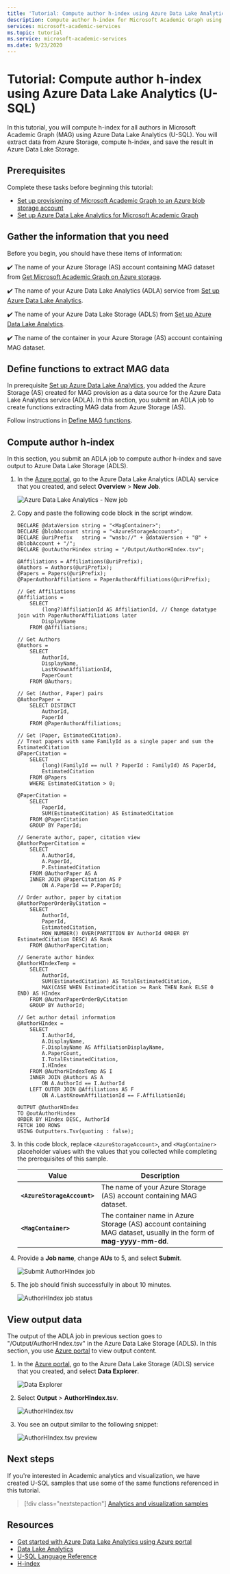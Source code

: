 ```yaml
---
title: 'Tutorial: Compute author h-index using Azure Data Lake Analytics (U-SQL)'
description: Compute author h-index for Microsoft Academic Graph using Azure Data Lake Analytics (U-SQL)
services: microsoft-academic-services
ms.topic: tutorial
ms.service: microsoft-academic-services
ms.date: 9/23/2020
---
```

# Tutorial: Compute author h-index using Azure Data Lake Analytics (U-SQL)

In this tutorial, you will compute h-index for all authors in Microsoft Academic Graph (MAG) using Azure Data Lake Analytics (U-SQL). You will extract data from Azure Storage, compute h-index, and save the result in Azure Data Lake Storage.

## Prerequisites

Complete these tasks before beginning this tutorial:

* [Set up provisioning of Microsoft Academic Graph to an Azure blob storage account](get-started-setup-provisioning.md)
* [Set up Azure Data Lake Analytics for Microsoft Academic Graph](get-started-setup-azure-data-lake-analytics.md)

## Gather the information that you need

   Before you begin, you should have these items of information:

   :heavy_check_mark:  The name of your Azure Storage (AS) account containing MAG dataset from [Get Microsoft Academic Graph on Azure storage](get-started-setup-provisioning.md#note-azure-storage-account-name-and-primary-key).

   :heavy_check_mark:  The name of your Azure Data Lake Analytics (ADLA) service from [Set up Azure Data Lake Analytics](get-started-setup-azure-data-lake-analytics.md#create-azure-data-lake-analytics-account).

   :heavy_check_mark:  The name of your Azure Data Lake Storage (ADLS) from [Set up Azure Data Lake Analytics](get-started-setup-azure-data-lake-analytics.md#create-azure-data-lake-analytics-account).

   :heavy_check_mark:  The name of the container in your Azure Storage (AS) account containing MAG dataset.

## Define functions to extract MAG data

In prerequisite [Set up Azure Data Lake Analytics](get-started-setup-azure-data-lake-analytics.md), you added the Azure Storage (AS) created for MAG provision as a data source for the Azure Data Lake Analytics service (ADLA). In this section, you submit an ADLA job to create functions extracting MAG data from Azure Storage (AS).

Follow instructions in [Define MAG functions](define-mag-function.md).

## Compute author h-index

In this section, you submit an ADLA job to compute author h-index and save output to Azure Data Lake Storage (ADLS).

1. In the [Azure portal](https://portal.azure.com), go to the Azure Data Lake Analytics (ADLA) service that you created, and select **Overview** > **New Job**.

   ![Azure Data Lake Analytics - New job](media/samples-azure-data-lake-hindex/new-job.png "Azure Data Lake Analytics - New job")

1. Copy and paste the following code block in the script window.
   
   ```U-SQL
   DECLARE @dataVersion string = "<MagContainer>";
   DECLARE @blobAccount string = "<AzureStorageAccount>";
   DECLARE @uriPrefix   string = "wasb://" + @dataVersion + "@" + @blobAccount + "/";
   DECLARE @outAuthorHindex string = "/Output/AuthorHIndex.tsv";
   
   @Affiliations = Affiliations(@uriPrefix);
   @Authors = Authors(@uriPrefix);
   @Papers = Papers(@uriPrefix);
   @PaperAuthorAffiliations = PaperAuthorAffiliations(@uriPrefix);
   
   // Get Affiliations
   @Affiliations =
       SELECT
           (long?)AffiliationId AS AffiliationId, // Change datatype join with PaperAuthorAffiliations later
           DisplayName
       FROM @Affiliations;
   
   // Get Authors
   @Authors =
       SELECT
           AuthorId,
           DisplayName,
           LastKnownAffiliationId,
           PaperCount
       FROM @Authors;
   
   // Get (Author, Paper) pairs
   @AuthorPaper =
       SELECT DISTINCT
           AuthorId,
           PaperId
       FROM @PaperAuthorAffiliations;

   // Get (Paper, EstimatedCitation).
   // Treat papers with same FamilyId as a single paper and sum the EstimatedCitation
   @PaperCitation =
       SELECT
           (long)(FamilyId == null ? PaperId : FamilyId) AS PaperId,
           EstimatedCitation
       FROM @Papers
       WHERE EstimatedCitation > 0;

   @PaperCitation =
       SELECT
           PaperId,
           SUM(EstimatedCitation) AS EstimatedCitation
       FROM @PaperCitation
       GROUP BY PaperId;

   // Generate author, paper, citation view
   @AuthorPaperCitation =
       SELECT
           A.AuthorId,
           A.PaperId,
           P.EstimatedCitation
       FROM @AuthorPaper AS A
       INNER JOIN @PaperCitation AS P
           ON A.PaperId == P.PaperId;
   
   // Order author, paper by citation
   @AuthorPaperOrderByCitation =
       SELECT
           AuthorId,
           PaperId,
           EstimatedCitation,
           ROW_NUMBER() OVER(PARTITION BY AuthorId ORDER BY EstimatedCitation DESC) AS Rank
       FROM @AuthorPaperCitation;
   
   // Generate author hindex
   @AuthorHIndexTemp =
       SELECT
           AuthorId,
           SUM(EstimatedCitation) AS TotalEstimatedCitation,
           MAX(CASE WHEN EstimatedCitation >= Rank THEN Rank ELSE 0 END) AS HIndex
       FROM @AuthorPaperOrderByCitation 
       GROUP BY AuthorId;
   
   // Get author detail information
   @AuthorHIndex =
       SELECT
           I.AuthorId,
           A.DisplayName,
           F.DisplayName AS AffiliationDisplayName,
           A.PaperCount,
           I.TotalEstimatedCitation,
           I.HIndex
       FROM @AuthorHIndexTemp AS I
       INNER JOIN @Authors AS A
           ON A.AuthorId == I.AuthorId
       LEFT OUTER JOIN @Affiliations AS F
           ON A.LastKnownAffiliationId == F.AffiliationId;
   
   OUTPUT @AuthorHIndex
   TO @outAuthorHindex
   ORDER BY HIndex DESC, AuthorId
   FETCH 100 ROWS
   USING Outputters.Tsv(quoting : false);
   ```

1. In this code block, replace `<AzureStorageAccount>`, and `<MagContainer>` placeholder values with the values that you collected while completing the prerequisites of this sample.

   |Value  |Description  |
   |---------|---------|
   |**`<AzureStorageAccount>`** | The name of your Azure Storage (AS) account containing MAG dataset. |
   |**`<MagContainer>`** | The container name in Azure Storage (AS) account containing MAG dataset, usually in the form of **mag-yyyy-mm-dd**. |

1. Provide a **Job name**, change **AUs** to 5, and select **Submit**.

   ![Submit AuthorHIndex job](media/samples-azure-data-lake-hindex/author-hindex-submit.png "Submit AuthorHIndex job")

1. The job should finish successfully in about 10 minutes.

   ![AuthorHIndex job status](media/samples-azure-data-lake-hindex/author-hindex-status.png "AuthorHIndex job status")

## View output data

The output of the ADLA job in previous section goes to "/Output/AuthorHIndex.tsv" in the Azure Data Lake Storage (ADLS). In this section, you use [Azure portal](https://portal.azure.com/) to view output content.

1. In the [Azure portal](https://portal.azure.com), go to the Azure Data Lake Storage (ADLS) service that you created, and select **Data Explorer**.

   ![Data Explorer](media/samples-azure-data-lake-hindex/adls-data-explorer.png "Data Explorer")

1. Select **Output** > **AuthorHIndex.tsv**.

   ![AuthorHIndex.tsv](media/samples-azure-data-lake-hindex/adls-data-explorer-2.png "AuthorHIndex.tsv")

1. You see an output similar to the following snippet:

   ![AuthorHIndex.tsv preview](media/samples-azure-data-lake-hindex/adls-file-preview.png "AuthorHIndex.tsv preview")

## Next steps

If you're interested in Academic analytics and visualization, we have created U-SQL samples that use some of the same functions referenced in this tutorial.

> [!div class="nextstepaction"]
>[Analytics and visualization samples](samples-usql-analytics.md)

## Resources

* [Get started with Azure Data Lake Analytics using Azure portal](https://docs.microsoft.com/azure/data-lake-analytics/data-lake-analytics-get-started-portal)
* [Data Lake Analytics](https://azure.microsoft.com/services/data-lake-analytics/)
* [U-SQL Language Reference](https://docs.microsoft.com/u-sql/)
* [H-index](https://en.wikipedia.org/wiki/H-index)
